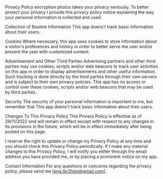 Privacy Policy
encryption photos takes your privacy seriously. To better protect your privacy I provide this privacy policy notice explaining the way your personal information is collected and used.

Collection of Routine Information
This app doens't track basic information about their users.

Cookies
Where necessary, this app uses cookies to store information about a visitor’s preferences and history in order to better serve the user and/or present the user with customized content.

Advertisement and Other Third Parties
Advertising partners and other third parties may use cookies, scripts and/or web beacons to track user activities on this app in order to display advertisements and other useful information. Such tracking is done directly by the third parties through their own servers and is subject to their own privacy policies. This app has no access or control over these cookies, scripts and/or web beacons that may be used by third parties.

Security
The security of your personal information is important to me, but remember that This app doens't track basic information about their users.

Changes To This Privacy Policy
This Privacy Policy is effective as of 29/11/2022 and will remain in effect except with respect to any changes in its provisions in the future, which will be in effect immediately after being posted on this page.

I reserve the right to update or change my Privacy Policy at any time and you should check this Privacy Policy periodically. If I make any material changes to this Privacy Policy, I will notify you either through the email address you have provided me, or by placing a prominent notice on my app.

Contact Information
For any questions or concerns regarding the privacy policy, please send me  [eng.ibr2hiim@gmail.com].
